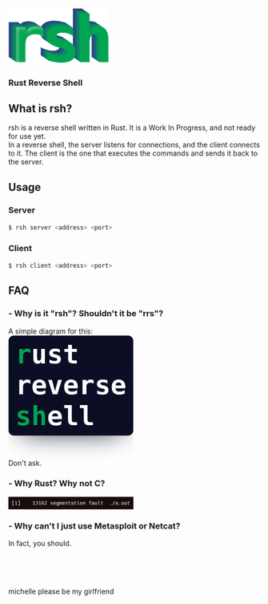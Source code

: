 # <img src=images/rsh_highlight_interlaced.png width="200">
### Rust Reverse Shell

## What is rsh?
rsh is a reverse shell written in Rust.
It is a Work In Progress, and not ready for use yet.
<br>
In a reverse shell, the server listens for connections, and the client connects to it.
The client is the one that executes the commands and sends it back to the server.

## Usage
### Server
```bash
$ rsh server <address> <port>
```
### Client
```bash
$ rsh client <address> <port>
```

## FAQ
### - Why is it "rsh"? Shouldn't it be "rrs"?
A simple diagram for this:
<br>
<img align="center" src="images/dont_ask.png" width="250" alt="rsh">
<br>
Don't ask.

### - Why Rust? Why not C?
<img align="center" src="images/segfault.png" width="250" alt="Image of C segfaulting">

### - Why can't I just use Metasploit or Netcat?
In fact, you should.

<br><br><br>

michelle please be my girlfriend